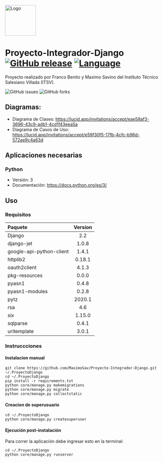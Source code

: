 <img alt="Logo" src="https://i.imgur.com/vt6aCKB.png" width="100" height="100">

# Proyecto-Integrador-Django [![GitHub release](https://img.shields.io/badge/release-none-blue)](https://github.com/MaximoSav/Proyecto-Integrador-Django/releases) [![Language](https://img.shields.io/badge/lang-espa%C3%B1ol%20%2F%20english-yellow)](#)
Proyecto realizado por Franco Benito y Maximo Savino del Instituto Técnico Salesiano Villada (ITSV).
 
<img alt="GitHub issues" src="https://img.shields.io/github/issues/MaximoSav/Proyecto-Integrador-Django?style=for-the-badge&logo=appveyor">
<img alt="GitHub forks" src="https://img.shields.io/github/forks/MaximoSav/Proyecto-Integrador-Django?style=for-the-badge&logo=appveyor">

## Diagramas:
 - Diagrama de Clases: https://lucid.app/invitations/accept/eae58af3-3696-43c9-adb1-4cd1f43eea5a
 - Diagrama de Casos de Uso: https://lucid.app/invitations/accept/e59f30f5-17fb-4cfc-b96d-572ae9c4a63d
## Aplicaciones necesarias
### Python
 - Versión: 3
 - Documentación: https://docs.python.org/es/3/

## Uso
### Requisitos
| Paquete | Version |
|:---|:---:|
| Django| 2.2 |
| django-jet| 1.0.8 |
| google-api-python-client| 1.4.1 |
| httplib2| 0.18.1 |
| oauth2client| 4.1.3 |
| pkg-resources| 0.0.0 |
| pyasn1| 0.4.8 |
| pyasn1-modules| 0.2.8 |
| pytz| 2020.1 |
| rsa| 4.6 |
| six| 1.15.0 |
| sqlparse| 0.4.1 |
| uritemplate| 3.0.1 |

### Instruccciones
#### Instalacion manual

```shell
git clone https://github.com/MaximoSav/Proyecto-Integrador-Django.git ~/.ProyectoDjango
cd ~/.ProyectoDjango
pip install -r requirements.txt
python core/manage.py makemigrations
python core/manage.py migrate
python core/manage.py collectstatic
```

#### Creacion de superusuario

```shell
cd ~/.ProyectoDjango
python core/manage.py createsuperuser
```

#### Ejecución post-instalación

Para correr la aplicación debe ingresar esto en la terminal:

```shell
cd ~/.ProyectoDjango
python core/manage.py runserver
```
